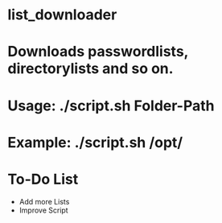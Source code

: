 # list_downloader
Downloads passwordlists, directorylists and so on.
============
Usage: ./script.sh Folder-Path
============
Example: ./script.sh /opt/
============

# To-Do List
+ Add more Lists
+ Improve Script
